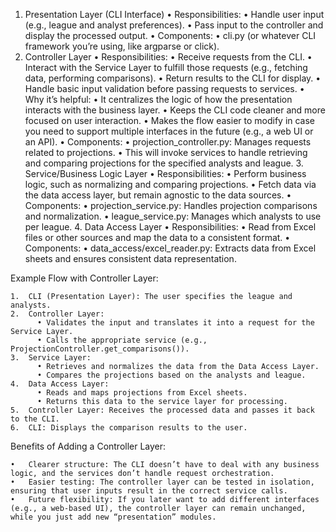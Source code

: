 1.	Presentation Layer (CLI Interface)
	•	Responsibilities:
	  •	Handle user input (e.g., league and analyst preferences).
	  •	Pass input to the controller and display the processed output.
	•	Components:
	  •	cli.py (or whatever CLI framework you’re using, like argparse or click).
2. Controller Layer
	•	Responsibilities:
	  •	Receive requests from the CLI.
	  •	Interact with the Service Layer to fulfill those requests (e.g., fetching data, performing comparisons).
	  •	Return results to the CLI for display.
	  •	Handle basic input validation before passing requests to services.
	•	Why it’s helpful:
	  •	It centralizes the logic of how the presentation interacts with the business layer.
	  •	Keeps the CLI code cleaner and more focused on user interaction.
	  •	Makes the flow easier to modify in case you need to support multiple interfaces in the future (e.g., a web UI or an API).
	•	Components:
	  •	projection_controller.py: Manages requests related to projections.
	  •	This will invoke services to handle retrieving and comparing projections for the specified analysts and league.
	3.	Service/Business Logic Layer
	•	Responsibilities:
	  •	Perform business logic, such as normalizing and comparing projections.
	  •	Fetch data via the data access layer, but remain agnostic to the data sources.
	•	Components:
	  •	projection_service.py: Handles projection comparisons and normalization.
	  •	league_service.py: Manages which analysts to use per league.
	4.	Data Access Layer
	•	Responsibilities:
	  •	Read from Excel files or other sources and map the data to a consistent format.
	•	Components:
	  •	data_access/excel_reader.py: Extracts data from Excel sheets and ensures consistent data representation.

Example Flow with Controller Layer:

	1.	CLI (Presentation Layer): The user specifies the league and analysts.
	2.	Controller Layer:
	      •	Validates the input and translates it into a request for the Service Layer.
	      •	Calls the appropriate service (e.g., ProjectionController.get_comparisons()).
	3.	Service Layer:
	      •	Retrieves and normalizes the data from the Data Access Layer.
	      •	Compares the projections based on the analysts and league.
	4.	Data Access Layer:
	      •	Reads and maps projections from Excel sheets.
	      •	Returns this data to the service layer for processing.
	5.	Controller Layer: Receives the processed data and passes it back to the CLI.
	6.	CLI: Displays the comparison results to the user.

Benefits of Adding a Controller Layer:

	•	Clearer structure: The CLI doesn’t have to deal with any business logic, and the services don’t handle request orchestration.
	•	Easier testing: The controller layer can be tested in isolation, ensuring that user inputs result in the correct service calls.
	•	Future flexibility: If you later want to add different interfaces (e.g., a web-based UI), the controller layer can remain unchanged, while you just add new “presentation” modules.
